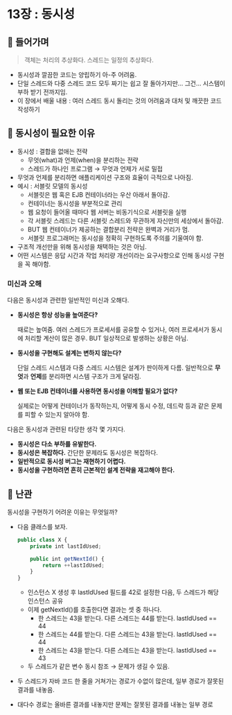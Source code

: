 # 13장 : 동시성
## 📌 들어가며

> 객체는 처리의 추상화다. 스레드는 일정의 추상화다.
- 동시성과 깔끔한 코드는 양립하기 아-주 어려움.
- 단일 스레드와 다중 스레드 코드 모두 짜기는 쉽고 잘 돌아가지만… 그건… 시스템이 부하 받기 전까지임.
- 이 장에서 배울 내용 : 여러 스레드 동시 돌리는 것의 어려움과 대처 및 깨끗한 코드 작성하기

## 📌 동시성이 필요한 이유

- 동시성 : 결합을 없애는 전략
    - 무엇(what)과 언제(when)을 분리하는 전략
    - 스레드가 하나인 프로그램 → 무엇과 언제가 서로 밀접
- 무엇과 언제를 분리하면 애플리케이션 구조와 효율이 극적으로 나아짐.
- 예시 : 서블릿 모델의 동시성
    - 서블릿은 웹 혹은 EJB 컨테이너라는 우산 아래서 돌아감.
    - 컨테이너는 동시성을 부분적으로 관리
    - 웹 요청이 들어올 때마다 웹 서버는 비동기식으로 서블릿을 실행
    - 각 서블릿 스레드는 다른 서블릿 스레드와 무관하게 자신만의 세상에서 돌아감.
    - BUT 웹 컨테이너가 제공하는 결합분리 전략은 완벽과 거리가 멈.
    - 서블릿 프로그래머는 동시성을 정확히 구현하도록 주의를 기울여야 함.
- 구조적 개선만을 위해 동시성을 채택하는 것은 아님.
- 어떤 시스템은 응답 시간과 작업 처리량 개선이라는 요구사항으로 인해 동시성 구현을 꼭 해야함.

### 미신과 오해

다음은 동시성과 관련한 일반적인 미신과 오해다.

- **동시성은 항상 성능을 높여준다?**
    
    때로는 높여줌. 여러 스레드가 프로세서를 공유할 수 있거나, 여러 프로세서가 동시에 처리할 계산이 많은 경우. BUT 일상적으로 발생하는 상황은 아님.
    
- **동시성을 구현해도 설계는 변하지 않는다?**
    
    단일 스레드 시스템과 다중 스레드 시스템은 설계가 판이하게 다름. 일반적으로 **무엇**과 **언제**를 분리하면 시스템 구조가 크게 달라짐.
    
- **웹 또는 EJB 컨테이너를 사용하면 동시성을 이해할 필요가 없다?**
    
    실제로는 어떻게 컨테이너가 동작하는지, 어떻게 동시 수정, 데드락 등과 같은 문제를 피할 수 있는지 알아야 함.
    

다음은 동시성과 관련된 타당한 생각 몇 가지다.

- **동시성은 다소 부하를 유발한다.**
- **동시성은 복잡하다.** 간단한 문제라도 동시성은 복잡하다.
- **일반적으로 동시성 버그는 재현하기 어렵다.**
- **동시성을 구현하려면 흔히 근본적인 설계 전략을 재고해야 한다.**

## 📌 난관

동시성을 구현하기 어려운 이유는 무엇일까? 

- 다음 클래스를 보자.
    
    ```jsx
    public class X {
    	private int lastIdUsed;
    
    	public int getNextId() {
    		return ++lastIdUsed;
    	}
    }
    ```
    
    - 인스턴스 X 생성 후 lastIdUsed 필드를 42로 설정한 다음, 두 스레드가 해당 인스턴스 공유
    - 이제 getNextId()를 호출한다면 결과는 셋 중 하나다.
        - 한 스레드는 43을 받는다. 다른 스레드는 44를 받는다. lastIdUsed == 44
        - 한 스레드는 44를 받는다. 다른 스레드는 43을 받는다. lastIdUsed == 44
        - 한 스레드는 43을 받는다. 다른 스레드는 43을 받는다. lastIdUsed == 43
    - 두 스레드가 같은 변수 동시 참조 → 문제가 생길 수 있음.
- 두 스레드가 자바 코드 한 줄을 거쳐가는 경로가 수없이 많은데, 일부 경로가 잘못된 결과를 내놓음.
- 대다수 경로는 올바른 결과를 내놓지만 문제는 잘못된 결과를 내놓는 일부 경로
